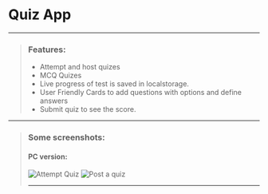 # Quiz App
---
> ### Features: 
>- Attempt and host quizes
>- MCQ Quizes
>- Live progress of test is saved in localstorage.
>- User Friendly Cards to add questions with options and define answers
>- Submit quiz to see the score.

---
>### Some screenshots:
>#### PC version: 
>![Attempt Quiz](images/)
>![Post a quiz](images/)
>
>---
> 

